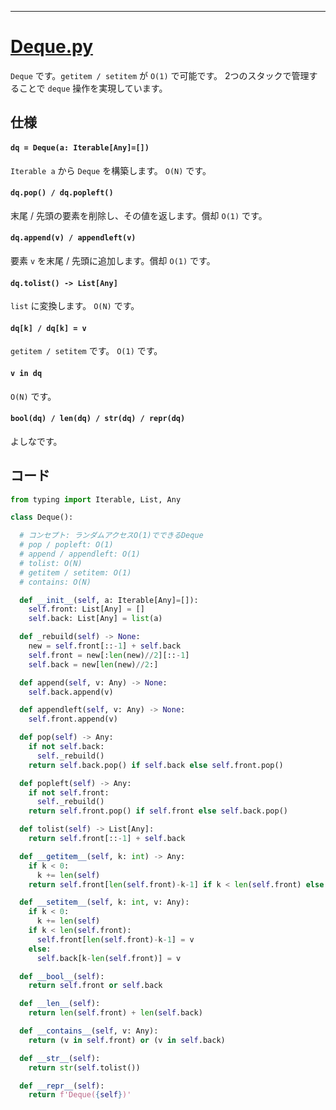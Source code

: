 ____

# [Deque.py](https://github.com/titanium-22/Library_py/blob/main/DataStructures/Deque/Deque.py)

`Deque` です。`getitem / setitem` が `O(1)` で可能です。
2つのスタックで管理することで `deque` 操作を実現しています。

## 仕様

#### `dq = Deque(a: Iterable[Any]=[])`
`Iterable a` から `Deque` を構築します。 `O(N)` です。

#### `dq.pop() / dq.popleft()`
末尾 / 先頭の要素を削除し、その値を返します。償却 `O(1)` です。

#### `dq.append(v) / appendleft(v)`
要素 `v` を末尾 / 先頭に追加します。償却 `O(1)` です。

#### `dq.tolist() -> List[Any]`
`list` に変換します。 `O(N)` です。

#### `dq[k] / dq[k] = v`
`getitem / setitem` です。 `O(1)` です。

#### `v in dq`
`O(N)` です。

#### `bool(dq) / len(dq) / str(dq) / repr(dq)`
よしなです。

## コード

```python
from typing import Iterable, List, Any

class Deque():

  # コンセプト: ランダムアクセスO(1)でできるDeque
  # pop / popleft: O(1)
  # append / appendleft: O(1)
  # tolist: O(N)
  # getitem / setitem: O(1)
  # contains: O(N)

  def __init__(self, a: Iterable[Any]=[]):
    self.front: List[Any] = []
    self.back: List[Any] = list(a)

  def _rebuild(self) -> None:
    new = self.front[::-1] + self.back
    self.front = new[:len(new)//2][::-1]
    self.back = new[len(new)//2:]

  def append(self, v: Any) -> None:
    self.back.append(v)

  def appendleft(self, v: Any) -> None:
    self.front.append(v)

  def pop(self) -> Any:
    if not self.back:
      self._rebuild()
    return self.back.pop() if self.back else self.front.pop()

  def popleft(self) -> Any:
    if not self.front:
      self._rebuild()
    return self.front.pop() if self.front else self.back.pop()

  def tolist(self) -> List[Any]:
    return self.front[::-1] + self.back

  def __getitem__(self, k: int) -> Any:
    if k < 0:
      k += len(self)
    return self.front[len(self.front)-k-1] if k < len(self.front) else self.back[k-len(self.front)]

  def __setitem__(self, k: int, v: Any):
    if k < 0:
      k += len(self)
    if k < len(self.front):
      self.front[len(self.front)-k-1] = v
    else:
      self.back[k-len(self.front)] = v

  def __bool__(self):
    return self.front or self.back

  def __len__(self):
    return len(self.front) + len(self.back)

  def __contains__(self, v: Any):
    return (v in self.front) or (v in self.back)

  def __str__(self):
    return str(self.tolist())

  def __repr__(self):
    return f'Deque({self})'

```

